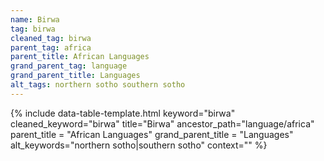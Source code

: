 ```yaml
---
name: Birwa
tag: birwa
cleaned_tag: birwa
parent_tag: africa
parent_title: African Languages
grand_parent_tag: language
grand_parent_title: Languages
alt_tags: northern sotho southern sotho
---
```


{% include data-table-template.html 
  keyword="birwa" 
  cleaned_keyword="birwa" 
  title="Birwa"
  ancestor_path="language/africa" 
  parent_title = "African Languages"
  grand_parent_title = "Languages"
  alt_keywords="northern sotho|southern sotho"
  context=""
%}

